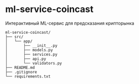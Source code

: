 # ml-service-coincast
Интерактивный ML-сервис для предсказания крипторынка

```
ml-service-coincast/
├── src/
│   └── app/
│       ├── __init__.py
│       ├── models.py
│       ├── services.py
│       ├── api.py
│       └── validators.py
├── README.md
├── .gitignore
└── requirements.txt
```
